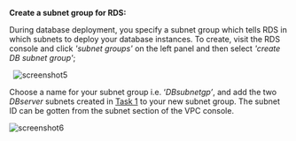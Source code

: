 ﻿**Create a subnet group for RDS:**

During database deployment, you specify a subnet group which tells RDS in which subnets to deploy your database instances. To create, visit the RDS console and click *'subnet groups'* on the left panel and then select *'create DB subnet group'*;

` `![screenshot5](./task2_images/create_subnet-group_image21.png)                 

Choose a name for your subnet group i.e. ‘*DBsubnetgp’*, and add the two *DBserver* subnets created in 
[Task 1](../1.0.Task1_Configure_VPC/1.2.Create_subnets_in_VPC) to your new subnet group. The subnet ID can be gotten from the subnet section of the VPC console.

![screenshot6](./task2_images/create_subnet_group_image22.png)


